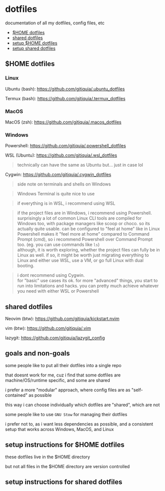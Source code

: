 # dotfiles

documentation of all my dotfiles, config files, etc

- [$HOME dotfiles](#home-dotfiles)
- [shared dotfiles](#shared-dotfiles)
- [setup $HOME dotfiles](#setup-home-dotfiles)
- [setup shared dotfiles](#setup-shared-dotfiles)

## $HOME dotfiles

### Linux

Ubuntu (bash): https://github.com/gjtiquia/.ubuntu_dotfiles 

Termux (bash): https://github.com/gjtiquia/.termux_dotfiles

### MacOS

MacOS (zsh): https://github.com/gjtiquia/.macos_dotfiles

### Windows

Powershell: https://github.com/gjtiquia/.powershell_dotfiles

WSL (Ubuntu): https://github.com/gjtiquia/.wsl_dotfiles
> technically can have the same as Ubuntu but... just in case lol

Cygwin: https://github.com/gjtiquia/.cygwin_dotfiles

> side note on terminals and shells on Windows

> Windows Terminal is quite nice to use

> if everything is in WSL, i recommend using WSL

> if the project files are in Windows, i recommend using Powershell.    
> surprisingly a lot of common Linux CLI tools are compiled for Windows too, with package managers like scoop or choco. so its actually quite usable. can be configured to "feel at home" like in Linux    
> Powershell makes it "feel more at home" compared to Command Prompt (cmd), so i recommend Powershell over Command Prompt too. (eg. you can use commands like `ls`)    
> although, it is worth exploring, whether the project files can fully be in Linux as well. if so, it might be worth just migrating everything to Linux and either use WSL, use a VM, or go full Linux with dual booting.

> i dont recommend using Cygwin.    
> for "basic" use cases its ok. for more "advanced" things, you start to run into limitations and hacks. you can pretty much achieve whatever you need with either WSL or Powershell

## shared dotfiles

Neovim (btw): https://github.com/gjtiquia/kickstart.nvim

vim (btw): https://github.com/gjtiquia/.vim

lazygit: https://github.com/gjtiquia/lazygit_config

## goals and non-goals

some people like to put all their dotfiles into a single repo

that doesnt work for me, cuz i find that some dotfiles are machine/OS/runtime specific, and some are shared

i prefer a more "modular" approach, where config files are as "self-contained" as possible

this way i can choose individually which dotfiles are "shared", which are not

some people like to use `GNU Stow` for managing their dotfiles

i prefer not to, as i want less dependencies as possible, and a consistent setup that works across Windows, MacOS, and Linux


## setup instructions for $HOME dotfiles

these dotfiles live in the $HOME directory

but not all files in the $HOME directory are version controlled

## setup instructions for shared dotfiles

